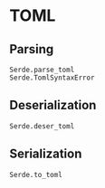 # TOML

## Parsing

```@docs
Serde.parse_toml
Serde.TomlSyntaxError
```

## Deserialization

```@docs
Serde.deser_toml
```

## Serialization

```@docs
Serde.to_toml
```